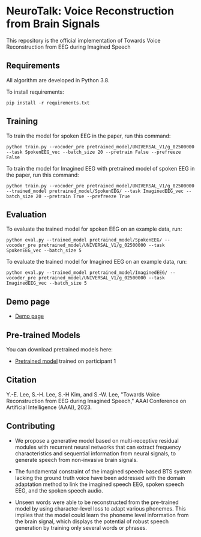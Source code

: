 # NeuroTalk: Voice Reconstruction from Brain Signals
This repository is the official implementation of Towards Voice Reconstruction from EEG during Imagined Speech

## Requirements
All algorithm are developed in Python 3.8.

To install requirements:

```setup
pip install -r requirements.txt
```

## Training
To train the model for spoken EEG in the paper, run this command:
```train
python train.py --vocoder_pre pretrained_model/UNIVERSAL_V1/g_02500000 --task SpokenEEG_vec --batch_size 20 --pretrain False --prefreeze False
```
To train the model for Imagined EEG with pretrained model of spoken EEG in the paper, run this command:
```train
python train.py --vocoder_pre pretrained_model/UNIVERSAL_V1/g_02500000 --trained_model pretrained_model/SpokenEEG/ --task ImaginedEEG_vec --batch_size 20 --pretrain True --prefreeze True
```

## Evaluation
To evaluate the trained model for spoken EEG on an example data, run:
```eval
python eval.py --trained_model pretrained_model/SpokenEEG/ --vocoder_pre pretrained_model/UNIVERSAL_V1/g_02500000 --task SpokenEEG_vec --batch_size 5
```
To evaluate the trained model for Imagined EEG on an example data, run:
```eval
python eval.py --trained_model pretrained_model/ImaginedEEG/ --vocoder_pre pretrained_model/UNIVERSAL_V1/g_02500000 --task ImaginedEEG_vec --batch_size 5
```

## Demo page
- [Demo page](https://neurotalk.github.io/demo/neurotalk.html)


## Pre-trained Models
You can download pretrained models here:
- [Pretrained model](https://drive.google.com/drive/folders/1x6GNHzAQkqL5eQmIcPTjVPb9D5dtx02W?usp=sharing) trained on participant 1

## Citation
Y.-E. Lee, S.-H. Lee, S.-H Kim, and S.-W. Lee, "Towards Voice Reconstruction from EEG during Imagined Speech," AAAI Conference on Artificial Intelligence (AAAI), 2023.

## Contributing
- We propose a generative model based on multi-receptive residual modules with recurrent neural networks that can extract frequency characteristics and sequential information from neural signals, to generate speech from non-invasive brain signals.

- The fundamental constraint of the imagined speech-based BTS system lacking the ground truth voice have been addressed with the domain adaptation method to link the imagined speech EEG, spoken speech EEG, and the spoken speech audio.

- Unseen words were able to be reconstructed from the pre-trained model by using character-level loss to adapt various phonemes. This implies that the model could learn the phoneme level information from the brain signal, which displays the potential of robust speech generation by training only several words or phrases.


